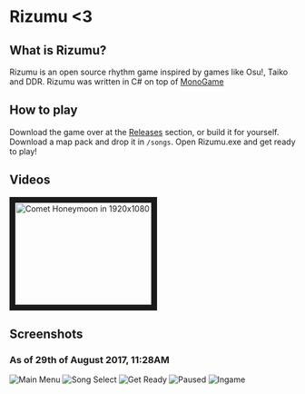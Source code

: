 # Rizumu <3
## What is Rizumu?
Rizumu is an open source rhythm game inspired by games like Osu!, Taiko and DDR. Rizumu was written in C# on top of [MonoGame](https://github.com/MonoGame/MonoGame)

## How to play
Download the game over at the [Releases](https://github.com/NaamloosDT/Rizumu/releases) section, or build it for yourself. Download a map pack and drop it in `/songs`. Open Rizumu.exe and get ready to play!

## Videos
<a href="http://www.youtube.com/watch?feature=player_embedded&v=WPDSPyFVqKA
" target="_blank"><img src="http://img.youtube.com/vi/WPDSPyFVqKA/0.jpg" 
alt="Comet Honeymoon in 1920x1080" width="240" height="180" border="10" /></a>

## Screenshots
### As of 29th of August 2017, 11:28AM
![Main Menu](https://i.imgur.com/H5L8fo7.png)
![Song Select](https://i.imgur.com/ooRFaTx.png)
![Get Ready](https://i.imgur.com/NqrEPz6.png)
![Paused](https://i.imgur.com/3ZdBE8l.png)
![Ingame](https://i.imgur.com/nz0yjk7.png)
